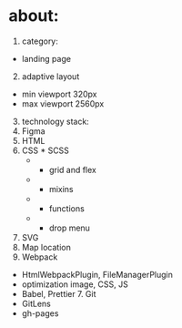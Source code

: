 # about:

1. category:
*  landing page 
2. adaptive layout
*  min viewport 320px 
*  max viewport 2560px
3. technology stack:
  1. Figma 
  2. HTML
  3. CSS
    * SCSS
      * - grid and flex
      * - mixins 
      * - functions
      * - drop menu
  4. SVG
  5.  Map location
  6. Webpack
* HtmlWebpackPlugin, FileManagerPlugin
* optimization image, CSS, JS
* Babel, Prettier
  7. Git
* GitLens
* gh-pages
